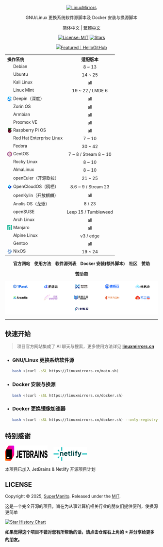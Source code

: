 <p align="center">
    <a href="https://linuxmirrors.cn">
        <picture>
          <source media="(prefers-color-scheme: dark)" srcset="/docs/assets/images/brand/dark/2.png" width="320">
          <img src="/docs/assets/images/brand/light/2.png" alt="LinuxMirrors" width="320">
        </picture>
    </a>
</p>
<p align="center">GNU/Linux 更换系统软件源脚本及 Docker 安装与换源脚本</p>
<p align="center">简体中文 | <a href="README.zh-Hant.md">繁體中文</a></p>
<p align="center">
  <a href="https://github.com/SuperManito/LinuxMirrors/blob/main/LICENSE"><img src="https://shields.io/github/license/SuperManito/LinuxMirrors?color=%23007bff" alt="License: MIT"></a>
  <a href="https://github.com/SuperManito/LinuxMirrors"><img src="https://img.shields.io/github/stars/SuperManito/LinuxMirrors?color=%23007bff&style=flat-square" alt="Stars"></a><br>
</p>
<p align="center">
    <a href="https://hellogithub.com/repository/775d5b3d0aa04e90be9162104e757f2e" target="_blank">
        <picture>
          <source media="(prefers-color-scheme: dark)" srcset="https://api.hellogithub.com/v1/widgets/recommend.svg?rid=775d5b3d0aa04e90be9162104e757f2e&claim_uid=mXoISqgeyYLDf1a&theme=dark" width="250">
          <img src="https://api.hellogithub.com/v1/widgets/recommend.svg?rid=775d5b3d0aa04e90be9162104e757f2e&claim_uid=mXoISqgeyYLDf1a&theme=neutral" alt="Featured｜HelloGitHub" width="250">
        </picture>
    </a>
</p>

<table align="center">
    <tr>
        <th align="left">操作系统</th>
        <th align="center">适配版本</th>
    </tr>
    <tr>
        <td><a href="https://www.debian.org" target="_blank"><sub><img src="/docs/assets/images/icon/debian.svg" width="16" height="16"></sub></a>&nbsp;Debian</td>
        <td align="center">8 ~ 13</td>
    </tr>
    <tr>
        <td><a href="https://ubuntu.com" target="_blank"><sub><img src="/docs/assets/images/icon/ubuntu.svg" width="16" height="16"></sub></a>&nbsp;Ubuntu</td>
        <td align="center">14 ~ 25</td>
    </tr>
    <tr>
        <td><a href="https://www.kali.org" target="_blank"><sub><img src="/docs/assets/images/icon/kali-linux.svg" width="16" height="16"></sub></a>&nbsp;Kali Linux</td>
        <td align="center">all</td>
    </tr>
    <tr>
        <td><a href="https://linuxmint.com" target="_blank"><sub><img src="/docs/assets/images/icon/linux-mint.ico" width="16" height="16"></sub></a>&nbsp;Linux Mint</td>
        <td align="center">19 ~ 22 / LMDE 6</td>
    </tr>
    <tr>
        <td><a href="https://www.deepin.org" target="_blank"><sub><img src="/docs/assets/images/icon/deepin.png" width="16" height="16"></sub></a>&nbsp;Deepin（深度）</td>
        <td align="center">all</td>
    </tr>
    <tr>
        <td><a href="https://zorin.com/os" target="_blank"><sub><img src="/docs/assets/images/icon/zorin-os.png" width="16" height="16"></sub></a>&nbsp;Zorin OS</td>
        <td align="center">all</td>
    </tr>
    <tr>
        <td><a href="https://www.armbian.org" target="_blank"><sub><img src="/docs/assets/images/icon/armbian.png" width="16" height="16"></sub></a>&nbsp;Armbian</td>
        <td align="center">all</td>
    </tr>
    <tr>
        <td><a href="https://www.proxmox.com" target="_blank"><sub><img src="/docs/assets/images/icon/proxmox.svg" width="16" height="16"></sub></a>&nbsp;Proxmox VE</td>
        <td align="center">all</td>
    </tr>
    <tr>
        <td><a href="https://www.raspberrypi.com/software" target="_blank"><sub><img src="/docs/assets/images/icon/raspberry-pi.png" width="16" height="16"></sub></a>&nbsp;Raspberry Pi OS</td>
        <td align="center">all</td>
    </tr>
    <tr>
        <td><a href="https://access.redhat.com/products/red-hat-enterprise-linux" target="_blank"><sub><img src="/docs/assets/images/icon/redhat.svg" width="16" height="16"></sub></a>&nbsp;Red Hat Enterprise Linux</td>
        <td align="center">7 ~ 10</td>
    </tr>
    <tr>
        <td><a href="https://fedoraproject.org" target="_blank"><sub><img src="/docs/assets/images/icon/fedora.ico" width="16" height="16"></sub></a>&nbsp;Fedora</td>
        <td align="center">30 ~ 42</td>
    </tr>
    <tr>
        <td><a href="https://www.centos.org" target="_blank"><sub><img src="/docs/assets/images/icon/centos.svg" width="16" height="16"></sub></a>&nbsp;CentOS</td>
        <td align="center">7 ~ 8 / Stream 8 ~ 10</td>
    </tr>
    <tr>
        <td><a href="https://rockylinux.org" target="_blank"><sub><img src="/docs/assets/images/icon/rocky-linux.svg" width="16" height="16"></sub></a>&nbsp;Rocky Linux</td>
        <td align="center">8 ~ 10</td>
    </tr>
    <tr>
        <td><a href="https://almalinux.org" target="_blank"><sub><img src="/docs/assets/images/icon/almalinux.svg" width="16" height="16"></sub></a>&nbsp;AlmaLinux</td>
        <td align="center">8 ~ 10</td>
    </tr>
    <tr>
        <td><a href="https://www.openeuler.org/zh" target="_blank"><sub><img src="/docs/assets/images/icon/openeuler.ico" width="16" height="16"></sub></a>&nbsp;openEuler（开源欧拉）</td>
        <td align="center">21 ~ 25</td>
    </tr>
    <tr>
        <td><a href="https://www.opencloudos.org" target="_blank"><sub><img src="/docs/assets/images/icon/opencloudos.png" width="16" height="16"></sub></a>&nbsp;OpenCloudOS（鸥栖）</td>
        <td align="center">8.6 ~ 9 / Stream 23</td>
    </tr>
    <tr>
        <td><a href="https://www.openkylin.top" target="_blank"><sub><img src="/docs/assets/images/icon/openkylin.ico" width="16" height="16"></sub></a>&nbsp;openKylin（开放麒麟）</td>
        <td align="center">all</td>
    </tr>
    <tr>
        <td><a href="https://openanolis.cn" target="_blank"><sub><img src="/docs/assets/images/icon/anolis.png" width="16" height="16"></sub></a>&nbsp;Anolis OS（龙蜥）</td>
        <td align="center">8 / 23</td>
    </tr>
    <tr>
        <td><a href="https://www.opensuse.org" target="_blank"><sub><img src="/docs/assets/images/icon/opensuse.svg" width="16" height="16"></sub></a>&nbsp;openSUSE</td>
        <td align="center">Leep 15 / Tumbleweed</td>
    </tr>
    <tr>
        <td><a href="https://archlinux.org" target="_blank"><sub><img src="/docs/assets/images/icon/arch-linux.ico" width="16" height="16"></sub></a>&nbsp;Arch Linux</td>
        <td align="center">all</td>
    </tr>
    <tr>
        <td><a href="https://manjaro.org" target="_blank"><sub><img src="/docs/assets/images/icon/manjaro.svg" width="16" height="16"></sub></a>&nbsp;Manjaro</td>
        <td align="center">all</td>
    </tr>
    <tr>
        <td><a href="https://www.alpinelinux.org" target="_blank"><sub><img src="/docs/assets/images/icon/alpine.png" width="16" height="16"></sub></a>&nbsp;Alpine Linux</td>
        <td align="center">v3 / edge</td>
    </tr>
    <tr>
        <td><a href="https://www.gentoo.org" target="_blank"><sub><img src="/docs/assets/images/icon/gentoo.svg" width="16" height="16"></sub></a>&nbsp;Gentoo</td>
        <td align="center">all</td>
    </tr>
    <tr>
        <td><a href="https://nixos.org" target="_blank"><sub><img src="/docs/assets/images/icon/nixos.svg" width="16" height="16"></sub></a>&nbsp;NixOS</td>
        <td align="center">19 ~ 24</td>
    </tr>
</table>

<p align="center">
    <strong>
        <a href="https://linuxmirrors.cn" style="text-decoration: none;">官方网站</a>&nbsp;&nbsp;&nbsp;&nbsp;<a href="https://linuxmirrors.cn/use" style="text-decoration: none;">使用方法</a>&nbsp;&nbsp;&nbsp;&nbsp;<a href="https://linuxmirrors.cn/mirrors" style="text-decoration: none;">软件源列表</a>&nbsp;&nbsp;&nbsp;&nbsp;<a href="https://linuxmirrors.cn/other" style="text-decoration: none;">Docker 安装(额外脚本)</a>&nbsp;&nbsp;&nbsp;&nbsp;<a href="https://linuxmirrors.cn/community" style="text-decoration: none;">社区</a>&nbsp;&nbsp;&nbsp;&nbsp;<a href="https://linuxmirrors.cn/sponsor" style="text-decoration: none;">赞助</a>
    </strong>
</p>

<p align="center"><strong>赞助商</strong></p>

<p align="center">
    <a href="https://linuxmirrors.cn/sponsor">
        <picture>
          <source media="(prefers-color-scheme: dark)" srcset="/docs/assets/images/sponsor/all-dark.png">
          <img src="/docs/assets/images/sponsor/all-light.png" alt="Sponsors">
        </picture>
    </a>
</p>


***

## 快速开始

> 项目官方网站集成了 AI 聊天与搜索，更多使用方法详见 [**linuxmirrors.cn**](https://linuxmirrors.cn/use)

- ### GNU/Linux 更换系统软件源

    ```bash
    bash <(curl -sSL https://linuxmirrors.cn/main.sh)
    ```

- ### Docker 安装与换源

    ```bash
    bash <(curl -sSL https://linuxmirrors.cn/docker.sh)
    ```

- ### Docker 更换镜像加速器

    ```bash
    bash <(curl -sSL https://linuxmirrors.cn/docker.sh) --only-registry
    ```

## 特别感谢

<a href="https://www.jetbrains.com/zh-cn" style="text-decoration: none;"><picture><source media="(prefers-color-scheme: dark)" srcset="/docs/assets/images/icon/jetbrains-dark.svg" width="140" height="50"><img src="/docs/assets/images/icon/jetbrains-light.svg" alt="jetbrains" width="140" height="50"></picture></a>&nbsp;&nbsp;&nbsp;&nbsp;&nbsp;<a href="https://www.netlify.com" style="text-decoration: none;"><picture><source media="(prefers-color-scheme: dark)" srcset="/docs/assets/images/icon/netlify-dark.png" width="110"><img src="/docs/assets/images/icon/netlify-light.png" alt="netlify" width="110"></picture></a>

本项目已加入 JetBrains & Netlify 开源项目计划

## LICENSE

Copyright © 2025, [SuperManito](https://github.com/SuperManito). Released under the [MIT](https://github.com/SuperManito/LinuxMirrors/blob/main/LICENSE).

这是一个完全开源的项目，旨在为从事计算机相关行业的朋友们提供便利，使换源更简单

<a href="https://star-history.com/#SuperManito/LinuxMirrors&Date">
 <picture>
   <source media="(prefers-color-scheme: dark)" srcset="https://api.star-history.com/svg?repos=SuperManito/LinuxMirrors&type=Date&theme=dark" />
   <source media="(prefers-color-scheme: light)" srcset="https://api.star-history.com/svg?repos=SuperManito/LinuxMirrors&type=Date" />
   <img alt="Star History Chart" src="https://api.star-history.com/svg?repos=SuperManito/LinuxMirrors&type=Date" />
 </picture>
</a>

__如果觉得这个项目不错对您有所帮助的话，请点击仓库右上角的 ⭐ 并分享给更多的朋友。__
